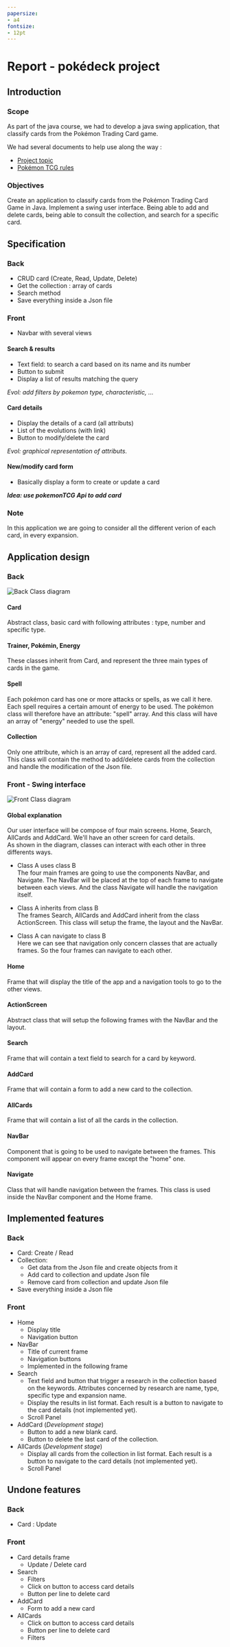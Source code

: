 ```yaml
---
papersize:
- a4
fontsize:
- 12pt
---
```


# Report - pokédeck project

## Introduction
### Scope
As part of the java course, we had to develop a java swing application, that classify cards from the Pokémon Trading Card game.

We had several documents to help use along the way :
- [Project topic](https://esling.github.io/documents/Java_Pokedeck.pdf)
- [Pokémon TCG rules](https://assets.pokemon.com/assets/cms2-fr-fr/pdf/trading-card-game/rulebook/xy01_rulebook_fr.pdf)

### Objectives

Create an application to classify cards from the Pokémon Trading Card Game in Java. Implement a swing user interface. Being able to add and delete cards, being able to consult the collection, and search for a specific card.

## Specification

### Back
- CRUD card (Create, Read, Update, Delete)
- Get the collection : array of cards
- Search method
- Save everything inside a Json file

### Front
- Navbar with several views

#### Search & results
- Text field: to search a card based on its name and its number
- Button to submit
- Display a list of results matching the query

*Evol: add filters by pokemon type, characteristic, ...*

#### Card details
- Display the details of a card (all attributs)
- List of the evolutions (with link)
- Button to modify/delete the card

*Evol: graphical representation of attributs.*

#### New/modify card form
- Basically display a form to create or update a card

***Idea: use pokemonTCG Api to add card***

### Note
In this application we are going to consider all the different verion of each card, in every expansion.

## Application design

### Back
![Back Class diagram](./app_design/back/pokedeck_back.jpg "Back Class diagram")

#### Card 
Abstract class, basic card with following attributes : type, number and specific type.

#### Trainer, Pokémin, Energy
These classes inherit from Card, and represent the three main types of cards in the game.

#### Spell
Each pokémon card has one or more attacks or spells, as we call it here. Each spell requires a certain amount of energy to be used.
The pokémon class will therefore have an attribute: "spell" array. And this class will have an array of "energy" needed to use the spell.

#### Collection
Only one attribute, which is an array of card, represent all the added card.
This class will contain the method to add/delete cards from the collection and handle the modification of the Json file.

### Front - Swing interface
![Front Class diagram](./app_design/front/pokedeck_front.jpg "Front Class diagram")

#### Global explanation
Our user interface will be compose of four main screens. Home, Search, AllCards and AddCard. We'll have an other screen for card details.<br/>
As shown in the diagram, classes can interact with each other in three differents ways.
- Class A uses class B<br/>
The four main frames are going to use the components NavBar, and Navigate. The NavBar will be placed at the top of each frame to navigate between each views. And the class Navigate will handle the navigation itself.

- Class A inherits from class B<br/>
The frames Search, AllCards and AddCard inherit from the class ActionScreen. This class will setup the frame, the layout and the NavBar.

- Class A can navigate to class B<br/>
Here we can see that navigation only concern classes that are actually frames. So the four frames can navigate to each other.

#### Home
Frame that will display the title of the app and a navigation tools to go to the other views.

#### ActionScreen
Abstract class that will setup the following frames with the NavBar and the layout. 

#### Search
Frame that will contain a text field to search for a card by keyword.

#### AddCard
Frame that will contain a form to add a new card to the collection.

#### AllCards
Frame that will contain a list of all the cards in the collection.

#### NavBar
Component that is going to be used to navigate between the frames. This component will appear on every frame except the "home" one.

#### Navigate
Class that will handle navigation between the frames. This class is used inside the NavBar component and the Home frame.


## Implemented features

### Back
- Card: Create / Read
- Collection:
    - Get data from the Json file and create objects from it
    - Add card to collection and update Json file
    - Remove card from collection and update Json file
- Save everything inside a Json file

### Front
- Home
    - Display title
    - Navigation button
- NavBar
    - Title of current frame
    - Navigation buttons
    - Implemented in the following frame
- Search
    - Text field and button that trigger a research in the collection based on the keywords. Attributes concerned by research are name, type, specific type and expansion name.
    - Display the results in list format. Each result is a button to navigate to the card details (not implemented yet).
    - Scroll Panel
- AddCard (*Development stage*)
    - Button to add a new blank card.
    - Button to delete the last card of the collection.
- AllCards (*Development stage*)
    - Display all cards from the collection in list format. Each result is a button to navigate to the card details (not implemented yet).
    - Scroll Panel

## Undone features

### Back 
- Card : Update

### Front
- Card details frame
    - Update / Delete card
- Search
    - Filters
    - Click on button to access card details
    - Button per line to delete card
- AddCard
    - Form to add a new card
- AllCards
    - Click on button to access card details
    - Button per line to delete card
    - Filters
